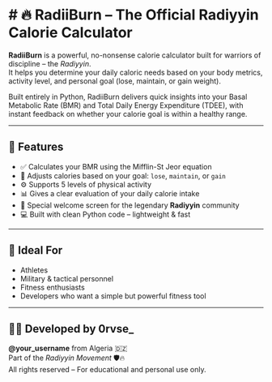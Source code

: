# # 🔥 RadiiBurn – The Official Radiyyin Calorie Calculator

**RadiiBurn** is a powerful, no-nonsense calorie calculator built for warriors of discipline – the *Radiyyin*.  
It helps you determine your daily caloric needs based on your body metrics, activity level, and personal goal (lose, maintain, or gain weight).

Built entirely in Python, RadiiBurn delivers quick insights into your Basal Metabolic Rate (BMR) and Total Daily Energy Expenditure (TDEE), with instant feedback on whether your calorie goal is within a healthy range.

---

## 🧠 Features

- ✅ Calculates your BMR using the Mifflin-St Jeor equation
- 🔁 Adjusts calories based on your goal: `lose`, `maintain`, or `gain`
- ⚙️ Supports 5 levels of physical activity
- 📊 Gives a clear evaluation of your daily calorie intake
- 👑 Special welcome screen for the legendary **Radiyyin** community
- 💻 Built with clean Python code – lightweight & fast

---

## 🚀 Ideal For

- Athletes
- Military & tactical personnel
- Fitness enthusiasts
- Developers who want a simple but powerful fitness tool

---

## 👨‍💻 Developed by 0rvse_

**@your_username** from Algeria 🇩🇿  
Part of the *Radiyyin Movement* 🛡️🔥  
All rights reserved – For educational and personal use only.
